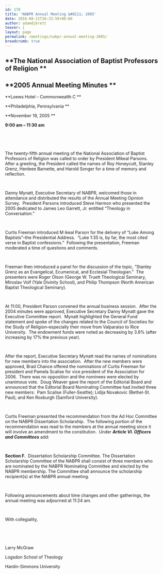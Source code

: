 ```yaml
---
id: 178
title: 'NABPR Annual Meeting &#8211; 2005'
date: 2016-08-21T16:33:59+00:00
author: adamdjbrett
teaser: |
layout: page
permalink: /meetings/nabpr-annual-meeting-2005/
breadcrumb: true
---
```

## **The National Association of Baptist Professors of Religion **

## **2005 Annual Meeting Minutes **

**Loews Hotel &#8211; Commonwealth C **

**Philadelphia, Pennsylvania **

**November 19, 2005 **

**9:00 am &#8211; 11:30 am**

&nbsp;

&nbsp;

The twenty-fifth annual meeting of the National Association of Baptist Professors of Religion was called to order by President Mikeal Parsons.  After a greeting, the President called the names of Roy Honeycutt, Stanley Grenz, Henleee Barnette, and Harold Songer for a time of memory and reflection.

&nbsp;

Danny Mynatt, Executive Secretary of NABPR, welcomed those in attendance and distributed the results of the Annual Meeting Opinion Survey.  President Parsons introduced Steve Harmon who presented the 2005 dedicated to James Leo Garrett, Jr. entitled “Theology in Conversation.”

&nbsp;

Curtis Freeman introduced M ikeal Parson for the delivery of “Luke Among Baptists”–the Presidential Address.  “Luke 1:35 is, by far, the most cited verse in Baptist confessions.”  Following the presentation, Freeman moderated a time of questions and comments.

&nbsp;

Freeman then introduced a panel for the discussion of the topic, “Stanley Grenz as an Evangelical, Ecumenical, and Ecclesial Theologian.”  The presenters were Roger Olson (George W. Truett Theological Seminary, Miroslav Volf (Yale Divinity School), and Philip Thompson (North American Baptist Theological Seminary).

&nbsp;

At 11:00, President Parson convened the annual business session.  After the 2004 minutes were approved, Executive Secretary Danny Mynatt gave the Executive Committee report.  Mynatt highlighted the General Fund statement and spoke of the changes related to the Council of Societies for the Study of Religion–especially their move from Valparaiso to Rice University.  The endowment funds were noted as decreasing by 3.8% (after increasing by 17% the previous year).

&nbsp;

After the report, Executive Secretary Mynatt read the names of nominations for new members into the association.  After the new members were approved, Brad Chance offered the nominations of Curtis Freeman for president and Pamela Scalise for vice president of the Association for 2006.  There was no opposition and the nominees were elected by unanimous vote.  Doug Weaver gave the report of the Editorial Board and announced that the Editorial Board Nominating Committee had invited three new members:  Pam Scalise (Fuller-Seattle); Lidija Novakovic (Bethel-St. Paul); and Ken Roxburgh (Samford University).

&nbsp;

Curtis Freeman presented the recommendation from the Ad Hoc Committee on the NABPR Dissertation Scholarship.  The following portion of the recommendation was read to the members at the annual meeting since it will involve an amendment to the constitution.  Under **_Article VI. Officers and Committees_** add:

&nbsp;

**Section F.**  Dissertation Scholarship Committee. The Dissertation Scholarship Committee of the NABPR shall consist of three members who are nominated by the NABPR Nominating Committee and elected by the NABPR membership. The Committee shall announce the scholarship recipient(s) at the NABPR annual meeting.

&nbsp;

Following announcements about time changes and other gatherings, the annual meeting was adjourned at 11:24 am.

&nbsp;

With collegiality,

&nbsp;

&nbsp;

Larry McGraw

Logsdon School of Theology

Hardin-Simmons University
